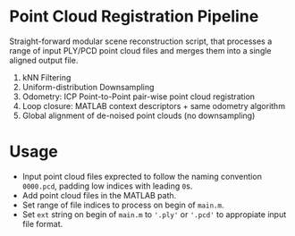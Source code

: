 # Point Cloud Registration Pipeline
Straight-forward modular scene reconstruction script, that processes a range of input PLY/PCD point cloud files and merges them into a single aligned output file.

1. kNN Filtering
2. Uniform-distribution Downsampling
3. Odometry: ICP Point-to-Point pair-wise point cloud registration
4. Loop closure: MATLAB context descriptors + same odometry algorithm
5. Global alignment of de-noised point clouds (no downsampling)


# Usage
- Input point cloud files exprected to follow the naming convention `0000.pcd`, padding low indices with leading `0`s.
- Add point cloud files in the MATLAB path.
- Set range of file indices to process on begin of `main.m`.
- Set `ext` string on begin of `main.m` to `'.ply'` or `'.pcd'` to appropiate input file format.
